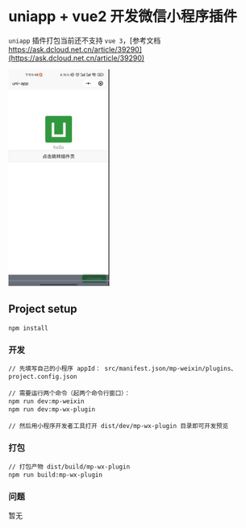 # uniapp + vue2 开发微信小程序插件

`uniapp` 插件打包当前还不支持 `vue 3`，[参考文档 https://ask.dcloud.net.cn/article/39290](https://ask.dcloud.net.cn/article/39290)

<img src="./example/screenshot/plugin.jpg" width="200px">

## Project setup
```
npm install
```

### 开发
```
// 先填写自己的小程序 appId： src/manifest.json/mp-weixin/plugins、project.config.json

// 需要运行两个命令（起两个命令行窗口）：
npm run dev:mp-weixin
npm run dev:mp-wx-plugin

// 然后用小程序开发者工具打开 dist/dev/mp-wx-plugin 目录即可开发预览
```

### 打包
```
// 打包产物 dist/build/mp-wx-plugin
npm run build:mp-wx-plugin
```

### 问题

暂无
